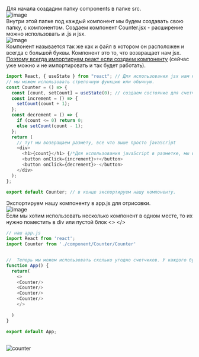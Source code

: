 Для начала создадим папку components в папке src.<br>
![image](https://user-images.githubusercontent.com/70824286/152684905-a40f81e3-9c0a-4a56-aa07-99f7413ea56e.png)<br>
Внутри этой папке под каждый компонент мы будем создавать свою папку, с компонентом.
Создаем компонент Counter.jsx - расширение можно использовать и .js и jsx.<br>
![image](https://user-images.githubusercontent.com/70824286/152702834-dac37f27-945c-4f3e-8064-0f52ec82df6c.png)<br>
Компонент называется так же как и файл в котором он расположен и всегда с большой буквы. Компонент это то, что возвращает нам jsx. [Поэтому всегда импортируем реакт если создаем компоненту](https://github.com/Aquariids/Js-Ts-React-etc../blob/main/React/JSX-indexjs-App.md#-jsx-) (сейчас уже можно и не импортировать и так будет работать).
```javaScript
import React, { useState } from "react"; // Для использования jsx нам нужно импортировать реакт.
// мы можем использовать стрелочную функцию или обычную.
const Counter = () => {
  const [count, setCount] = useState(0); // создаем состояние для счетчика
  const increment = () => {
    setCount(count + 1);
  };
  const decrement = () => {
    if (count <= 0) return 0;
    else setCount(count - 1);
  };
  return (
    // тут мы возвращаем размету, все что выше просто javaScript
    <div>
      <h1>{count}</h1> {/*Для использования javaScript в разметке, мы всегда указываем скобки {}*/} 
      <button onClick={increment}>+</button>
      <button onClick={decrement}>-</button>
    </div>
  );
};

export default Counter; // в конце экспортируем нашу компоненту.

```
Экспортируем нашу компоненту в app.js для отрисовки.<br>
![image](https://user-images.githubusercontent.com/70824286/152703763-176ac5fb-845d-47ac-9de1-6d4c224f214a.png)<br>
Если мы хотим использовать несколько компонент в одном месте, то их нужно поместить в div или пустой блок <> </>
```javaScript
// наш app.js 
import React from 'react';
import Counter from './component/Counter/Counter'


//  Теперь мы можем использовать сколько угодно счетчиков. У каждого будет свое состояние, они независимы.
function App() {
  return(
    <>  
    <Counter/>
    <Counter/>
    <Counter/>
    <Counter/>
    </>
    
  )
}

export default App;
 
```
![counter](https://github.com/Aquariids/React/blob/main/img/conter.gif)<br>
